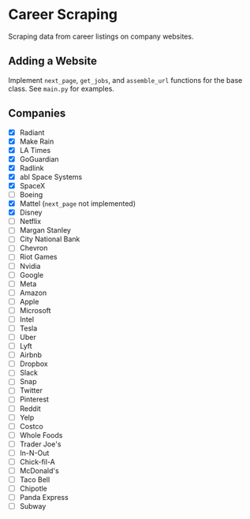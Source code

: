 # Career Scraping

Scraping data from career listings on company websites.

## Adding a Website

Implement `next_page`, `get_jobs`, and `assemble_url` functions for the base class. See `main.py` for examples.

## Companies

- [x] Radiant
- [x] Make Rain
- [x] LA Times
- [x] GoGuardian
- [x] Radlink
- [x] abl Space Systems
- [x] SpaceX
- [ ] Boeing
- [x] Mattel (`next_page` not implemented)
- [x] Disney
- [ ] Netflix
- [ ] Margan Stanley
- [ ] City National Bank
- [ ] Chevron
- [ ] Riot Games
- [ ] Nvidia
- [ ] Google
- [ ] Meta
- [ ] Amazon
- [ ] Apple
- [ ] Microsoft
- [ ] Intel
- [ ] Tesla
- [ ] Uber
- [ ] Lyft
- [ ] Airbnb
- [ ] Dropbox
- [ ] Slack
- [ ] Snap
- [ ] Twitter
- [ ] Pinterest
- [ ] Reddit
- [ ] Yelp
- [ ] Costco
- [ ] Whole Foods
- [ ] Trader Joe's
- [ ] In-N-Out
- [ ] Chick-fil-A
- [ ] McDonald's
- [ ] Taco Bell
- [ ] Chipotle
- [ ] Panda Express
- [ ] Subway
